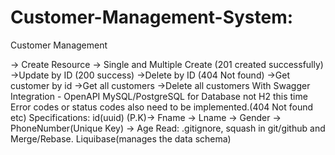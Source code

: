 # Customer-Management-System:

Customer Management

→ Create Resource
→ Single and Multiple Create (201 created successfully)
→Update by ID (200 success)
→Delete by ID (404 Not found)
→Get customer by id
→Get all customers
→Delete all customers
With Swagger Integration - OpenAPI
MySQL/PostgreSQL for Database not H2 this time
Error codes or status codes also need to be implemented.(404 Not found etc)
Specifications:
id(uuid)  (P.K)→ Fname → Lname  → Gender → PhoneNumber(Unique Key) → Age
Read: .gitignore, squash in git/github and Merge/Rebase.
	Liquibase(manages the data schema)
